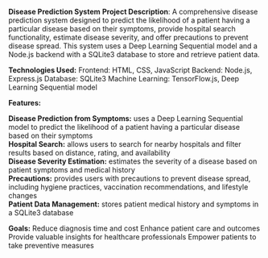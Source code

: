 **Disease Prediction System**
**Project Description**: A comprehensive disease prediction system designed to predict the likelihood of a patient having a particular disease based on their symptoms, provide hospital search functionality, estimate disease severity, and offer precautions to prevent disease spread. This system uses a Deep Learning Sequential model and a Node.js backend with a SQLite3 database to store and retrieve patient data.

**Technologies Used:**
Frontend: HTML, CSS, JavaScript
Backend: Node.js, Express.js
Database: SQLite3
Machine Learning: TensorFlow.js, Deep Learning Sequential model

**Features:**

**Disease Prediction from Symptoms:** uses a Deep Learning Sequential model to predict the likelihood of a patient having a particular disease based on their symptoms<br>
**Hospital Search:** allows users to search for nearby hospitals and filter results based on distance, rating, and availability<br>
**Disease Severity Estimation:** estimates the severity of a disease based on patient symptoms and medical history<br>
**Precautions:** provides users with precautions to prevent disease spread, including hygiene practices, vaccination recommendations, and lifestyle changes<br>
**Patient Data Management:** stores patient medical history and symptoms in a SQLite3 database<br>

**Goals:**
Reduce diagnosis time and cost
Enhance patient care and outcomes
Provide valuable insights for healthcare professionals
Empower patients to take preventive measures
